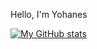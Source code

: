 Hello, I'm Yohanes

[![My GitHub stats](https://github-readme-stats.vercel.app/api?username=Y0h4n3s)](https://github.com/Y0h4n3s/github-readme-stats)
